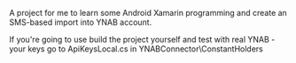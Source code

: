 A project for me to learn some Android Xamarin programming and create an SMS-based import into YNAB account.

If you're going to use build the project yourself and test with real YNAB - your keys go to ApiKeysLocal.cs in YNABConnector\ConstantHolders
